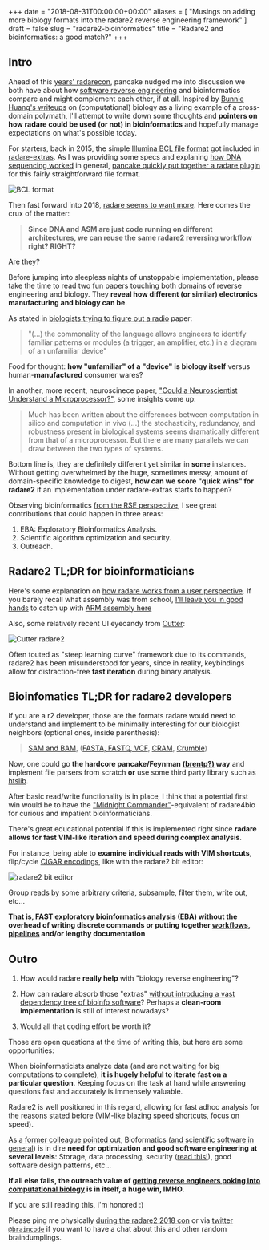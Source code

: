 +++
date = "2018-08-31T00:00:00+00:00"
aliases = [ "Musings on adding more biology formats into the radare2 reverse engineering framework" ]
draft = false
slug = "radare2-bioinformatics"
title = "Radare2 and bioinformatics: a good match?"
+++

## Intro

Ahead of this [years' radarecon][radarecon2018], pancake nudged me into discussion we both have about how [software reverse engineering][reddit_reveng] and bioinformatics compare and might complement each other, if at all. Inspired by [Bunnie Huang's writeups][bunnie_on_biology_reveng] on (computational) biology as a living example of a cross-domain polymath, I'll attempt to write down some thoughts and **pointers on how radare could be used (or not) in bioinformatics** and hopefully manage expectations on what's possible today.

For starters, back in 2015, the simple [Illumina BCL file format][illumina_bcl_format] got included in [radare-extras][radare_extras]. As I was providing some specs and explaning [how DNA sequencing worked][dna_sequencing] in general, [pancake quickly put together a radare plugin][radare_bcl_plugin] for this fairly straightforward file format. 

![BCL format](/blog/images/bcl_format_tldr_csr4.jpg)

Then fast forward into 2018, [radare seems to want more][radare4bio]. Here comes the crux of the matter:

> **Since DNA and ASM are just code running on different architectures, we can reuse the same radare2 reversing workflow right? RIGHT?**

Are they?

Before jumping into sleepless nights of unstoppable implementation, please take the time to read two fun papers touching both domains of reverse engineering and biology. They **reveal how different (or similar) electronics manufacturing and biology can be**.

As stated in [biologists trying to figure out a radio][biologists_repairing_radios] paper:

> "(...) the commonality of the language allows engineers to identify
familiar patterns or modules (a trigger, an amplifier, etc.) in a
diagram of an unfamiliar device"

Food for thought: **how "unfamiliar" of a "device" is biology itself** versus human-**manufactured** consumer wares?

In another, more recent, neuroscinece paper, ["Could a Neuroscientist Understand a Microprocessor?"][neuroscience_understand_ic], some insights come up:

> Much has been written about the differences between computation in silico and computation in vivo (...) the stochasticity, redundancy, and robustness present in biological systems seems dramatically different from that of a microprocessor. But there are many parallels we can draw between the two types of systems.

Bottom line is, they are definitely different yet similar in **some** instances. Without getting overwhelmed by the huge, sometimes messy, amount of domain-specific knowledge to digest, **how can we score "quick wins" for radare2** if an implementation under radare-extras starts to happen? 

Observing bioinformatics [from the RSE perspective][RSE], I see great contributions that could happen in three areas:

1. EBA: Exploratory Bioinformatics Analysis.
2. Scientific algorithm optimization and security.
3. Outreach.

## Radare2 TL;DR for bioinformaticians

Here's some explanation on [how radare works from a user perspective][radare2book]. If you barely recall what assembly was from school, [I'll leave you in good hands][azeria_labs] to catch up with [ARM assembly here][arm_assembly]

Also, some relatively recent UI eyecandy from [Cutter][cutter]:

![Cutter radare2][cutter_screenshot]

Often touted as "steep learning curve" framework due to its commands, radare2 has been misunderstood for years, since in reality, keybindings allow for distraction-free **fast iteration** during binary analysis.


## Bioinfomatics TL;DR for radare2 developers

If you are a r2 developer, those are the formats radare would need to understand and implement to be minimally interesting for our biologist neighbors (optional ones, inside parenthesis):

> [SAM and BAM][sam_spec], ([FASTA, FASTQ, VCF][bioinfo_formats], [CRAM][CRAM], [Crumble][crumble_compression_format])

Now, one could go **the hardcore pancake/Feynman [(brentp?)][brentp] way** and implement file parsers from scratch **or** use some third party library such as [htslib][htslib].

After basic read/write functionality is in place, I think that a potential first win would be to have the ["Midnight Commander"][MC]-equivalent of radare4bio for curious and impatient bioinformaticians.

There's great educational potential if this is implemented right since **radare allows for fast VIM-like iteration and speed during complex analysis**.

For instance, being able to **examine individual reads with VIM shortcuts**, flip/cycle [CIGAR encodings][CIGAR], like with the radare2 bit editor:

![radare2 bit editor](/blog/images/r2_bit_editor.png)

Group reads by some arbitrary criteria, subsample, filter them, write out, etc...

**That is, FAST exploratory bioinformatics analysis (EBA) without the overhead of writing discrete commands or putting together [workflows][commonwl], [pipelines][bcbio] and/or lengthy documentation**


## Outro

1. How would radare **really help** with "biology reverse engineering"?

1. How can radare absorb those "extras" [without introducing a vast dependency tree of bioinfo software][bioconda]? Perhaps a **clean-room implementation** is still of interest nowadays?

1. Would all that coding effort be worth it?

Those are open questions at the time of writing this, but here are some opportunities:

When bioinformaticists analyze data (and are not waiting for big computations to complete), **it is hugely helpful to iterate fast on a particular question**. Keeping focus on the task at hand while answering questions fast and accurately is immensely valuable.

Radare2 is well positioned in this regard, allowing for fast adhoc analysis for the reasons stated before (VIM-like blazing speed shortcuts, focus on speed).

As [a former colleague pointed out][mussolbio], Bioformatics ([and scientific software in general][scisoftware]) is in dire **need for optimization and good software engineering at several levels**: Storage, data processing, security ([read this!][dna_security]), good software design patterns, etc...

**If all else fails, the outreach value of [getting reverse engineers poking into computational biology][sequencer_hacking] is in itself, a huge win, IMHO.**

If you are still reading this, I'm honored :) 

Please ping me physically [during the radare2 2018 con][radarecon2018] or via [twitter `@braincode`](http://twitter.com/braincode) if you want to have a chat about this and other random braindumplings.

  [radarecon2018]: https://rada.re/con/2018/
  [radare4bio]: https://github.com/radare/radare2-extras/issues/165
  [radare_bcl_plugin]: https://github.com/radare/radare2-extras/blob/master/bcl/core_bcl.c
  [biologists_repairing_radios]: https://www.cell.com/cancer-cell/abstract/S1535-6108(02)00133-2?code=cell-site
  [neuroscience_understand_ic]: https://journals.plos.org/ploscompbiol/article?id=10.1371/journal.pcbi.1005268
  [tsp_radar_module_teardown]: https://www.youtube.com/watch?v=5vqSX40seqA
  [eevblog_spectrum_analyzer]: https://www.youtube.com/watch?v=fvTfBwRzpdo
  [dna_security]: https://dnasec.cs.washington.edu/dnasec.pdf
  [bunnie_on_biology_reveng]: https://www.bunniestudios.com/blog/?cat=16
  [sequencer_hacking]: https://www.nature.com/articles/d41586-018-05769-8
  [reddit_reveng]: https://www.reddit.com/r/reverseengineering
  [dna_sequencing]: https://en.wikipedia.org/wiki/DNA_sequencing
  [illumina_bcl_format]: https://www.illumina.com/informatics/sequencing-data-analysis/sequence-file-formats.html
  [crumble_compression_format]: https://academic.oup.com/bioinformatics/advance-article/doi/10.1093/bioinformatics/bty608/5051198
  [plyranges]: https://github.com/sa-lee/plyranges
  [radare_extras]: https://github.com/radare/radare2-extras
  [htslib]: http://www.htslib.org/
  [MC]: https://en.wikipedia.org/wiki/Midnight_Commander
  [sam_spec]: [https://samtools.github.io/hts-specs/SAMv1.pdf]
  [biostars]: http://biostars.org/
  [CIGAR]: https://wiki.bits.vib.be/index.php/CIGAR
  [bioinfo_formats]: https://bioinformatics-workbook.readthedocs.io/en/latest/introduction/fileFormats/
  [CRAM]: http://www.internationalgenome.org/faq/what-are-cram-files
  [brentp]: https://github.com/brentp
  [RSE]: https://rse.ac.uk/
  [radare2book]: https://radare.gitbooks.io/radare2book/content/
  [r2_cheatsheet]: https://twitter.com/angealbertini/status/685150558915833856
  [cutter_screenshot]: https://raw.githubusercontent.com/radareorg/cutter/master/docs/screenshot.png
  [cutter]: https://github.com/radareorg/cutter
  [assembly]: https://en.wikipedia.org/wiki/Assembly_language
  [arm_assembly]: https://azeria-labs.com/writing-arm-assembly-part-1/
  [azeria_labs]: https://twitter.com/azeria_labs
  [bcbio]: https://github.com/bcbio/bcbio-nextgen
  [commonwl]: https://www.commonwl.org/
  [bioconda]: https://bioconda.github.io/
  [mussolbio]: http://mussol.org/2016/06/11/changing-career-paths/
  [scisoftware]: https://www.nature.com/news/2010/101013/full/467775a.html
  [precision_medicine]: https://en.wikipedia.org/wiki/Precision_medicine
